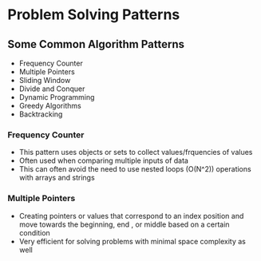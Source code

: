 # Problem Solving Patterns

## Some Common Algorithm Patterns
* Frequency Counter
* Multiple Pointers
* Sliding Window
* Divide and Conquer
* Dynamic Programming
* Greedy Algorithms
* Backtracking

### Frequency Counter
* This pattern uses objects or sets to collect values/frquencies of values
* Often used when comparing multiple inputs of data
* This can often avoid the need to use nested loops (O(N^2)) operations with arrays and strings

### Multiple Pointers
* Creating pointers or values that correspond to an index position and move towards the beginning, end , or middle based on a certain condition
* Very efficient for solving problems with minimal space complexity as well